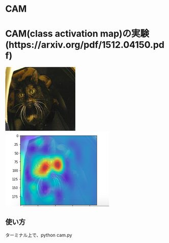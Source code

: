 # CAM
<h1>CAM(class activation map)の実験(https://arxiv.org/pdf/1512.04150.pdf)</h1>


![猫](https://github.com/Tetsuya-Nishikawa/CAM/blob/master/cat.jpg)
![ヒートマップ](https://github.com/Tetsuya-Nishikawa/CAM/blob/master/スクリーンショット%202020-06-06%2011.18.48.png)

<h2>使い方</h2>
ターミナル上で、python cam.py

